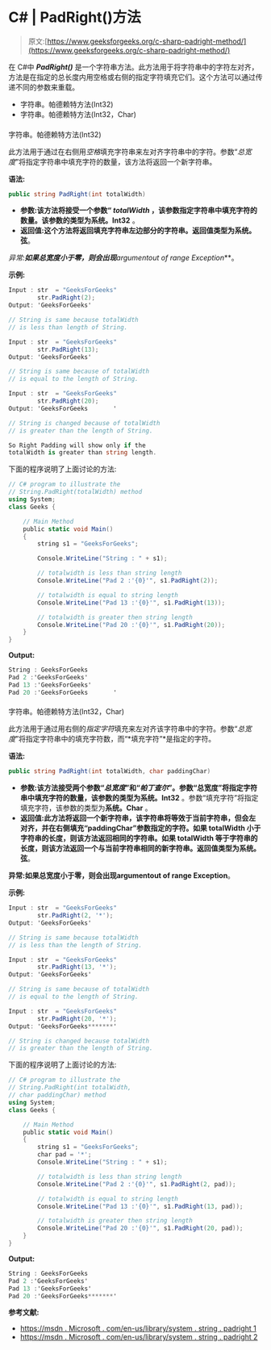 # C# | PadRight()方法

> 原文:[https://www.geeksforgeeks.org/c-sharp-padright-method/](https://www.geeksforgeeks.org/c-sharp-padright-method/)

在 C#中 ***PadRight()*** 是一个字符串方法。此方法用于将字符串中的字符左对齐，方法是在指定的总长度内用空格或右侧的指定字符填充它们。这个方法可以通过传递不同的参数来重载。

*   字符串。帕德赖特方法(Int32)
*   字符串。帕德赖特方法(Int32，Char)

#### 

字符串。帕德赖特方法(Int32)

此方法用于通过在右侧用*空格*填充字符串来左对齐字符串中的字符。参数“*总宽度*”将指定字符串中填充字符的数量，该方法将返回一个新字符串。

**语法:**

```cs
public string PadRight(int totalWidth)

```

*   **参数:**该方法将接受一个参数“ *totalWidth* ，该参数指定字符串中填充字符的数量。该参数的类型为**系统。Int32** 。
*   **返回值:**这个方法将返回填充字符串左边部分的字符串。返回值类型为**系统。弦**。

**异常:**如果总宽度小于零，则会出现***argumentout of range Exception***。

**示例:**

```cs
Input : str  = "GeeksForGeeks"
        str.PadRight(2);
Output: 'GeeksForGeeks' 

// String is same because totalWidth 
// is less than length of String.

Input : str  = "GeeksForGeeks"
        str.PadRight(13);
Output: 'GeeksForGeeks' 

// String is same because of totalWidth 
// is equal to the length of String.

Input : str  = "GeeksForGeeks"
        str.PadRight(20);
Output: 'GeeksForGeeks       '   

// String is changed because of totalWidth
// is greater than the length of String.

So Right Padding will show only if the 
totalWidth is greater than string length.

```

下面的程序说明了上面讨论的方法:

```cs
// C# program to illustrate the
// String.PadRight(totalWidth) method
using System;
class Geeks {

    // Main Method
    public static void Main()
    {
        string s1 = "GeeksForGeeks";

        Console.WriteLine("String : " + s1);

        // totalwidth is less than string length
        Console.WriteLine("Pad 2 :'{0}'", s1.PadRight(2));

        // totalwidth is equal to string length
        Console.WriteLine("Pad 13 :'{0}'", s1.PadRight(13));

        // totalwidth is greater then string length
        Console.WriteLine("Pad 20 :'{0}'", s1.PadRight(20));
    }
}
```

**Output:**

```cs
String : GeeksForGeeks
Pad 2 :'GeeksForGeeks'
Pad 13 :'GeeksForGeeks'
Pad 20 :'GeeksForGeeks       '

```

#### 

字符串。帕德赖特方法(Int32，Char)

此方法用于通过用右侧的*指定字符*填充来左对齐该字符串中的字符。参数“*总宽度*”将指定字符串中的填充字符数，而“*填充字符”*是指定的字符。

**语法:**

```cs
public string PadRight(int totalWidth, char paddingChar)

```

*   **参数:**该方法接受两个参数“*总宽度*”和“*帕丁查尔*”。参数“总宽度”将指定字符串中填充字符的数量，该参数的类型为**系统。Int32** 。参数“填充字符”将指定填充字符，该参数的类型为**系统。Char** 。
*   **返回值:**此方法将返回一个新字符串，该字符串将等效于当前字符串，但会左对齐，并在右侧填充“paddingChar”参数指定的字符。如果 totalWidth 小于字符串的长度，则该方法返回相同的字符串。如果 totalWidth 等于字符串的长度，则该方法返回一个与当前字符串相同的新字符串。返回值类型为**系统。弦**。

**异常:**如果总宽度小于零，则会出现**argumentout of range Exception**。

**示例:**

```cs
Input : str  = "GeeksForGeeks"
        str.PadRight(2, '*');
Output: 'GeeksForGeeks' 

// String is same because totalWidth
// is less than the length of String.

Input : str  = "GeeksForGeeks"
        str.PadRight(13, '*');
Output: 'GeeksForGeeks' 

// String is same because of totalWidth
// is equal to the length of String.

Input : str  = "GeeksForGeeks"
        str.PadRight(20, '*');
Output: 'GeeksForGeeks*******'   

// String is changed because totalWidth 
// is greater than the length of String.

```

下面的程序说明了上面讨论的方法:

```cs
// C# program to illustrate the
// String.PadRight(int totalWidth, 
// char paddingChar) method 
using System;
class Geeks {

    // Main Method
    public static void Main()
    {
        string s1 = "GeeksForGeeks";
        char pad = '*';
        Console.WriteLine("String : " + s1);

        // totalwidth is less than string length
        Console.WriteLine("Pad 2 :'{0}'", s1.PadRight(2, pad));

        // totalwidth is equal to string length
        Console.WriteLine("Pad 13 :'{0}'", s1.PadRight(13, pad));

        // totalwidth is greater then string length
        Console.WriteLine("Pad 20 :'{0}'", s1.PadRight(20, pad));
    }
}
```

**Output:**

```cs
String : GeeksForGeeks
Pad 2 :'GeeksForGeeks'
Pad 13 :'GeeksForGeeks'
Pad 20 :'GeeksForGeeks*******'

```

**参考文献:**

*   [https://msdn . Microsoft . com/en-us/library/system . string . padright 1](https://msdn.microsoft.com/en-us/library/34d75d7s(v=vs.110).aspx)
*   [https://msdn . Microsoft . com/en-us/library/system . string . padright 2](https://msdn.microsoft.com/en-us/library/36f2hz3a(v=vs.110).aspx)
